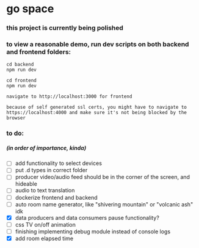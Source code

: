 # go space

### this project is currently being polished
### to view a reasonable demo, run dev scripts on both backend and frontend folders:

```
cd backend
npm run dev

cd frontend 
npm run dev

navigate to http://localhost:3000 for frontend

because of self generated ssl certs, you might have to navigate to https://localhost:4000 and make sure it's not being blocked by the browser
```

### to do: 
##### (in order of importance, kinda)
- [ ] add functionality to select devices
- [ ] put .d types in correct folder
- [ ] producer video/audio feed should be in the corner of the screen, and hideable
- [ ] audio to text translation 
- [ ] dockerize frontend and backend
- [ ] auto room name generator, like "shivering mountain" or "volcanic ash" idk
- [X] data producers and data consumers pause functionality?
- [ ] css TV on/off animation
- [ ] finishing implementing debug module instead of console logs
- [X] add room elapsed time
